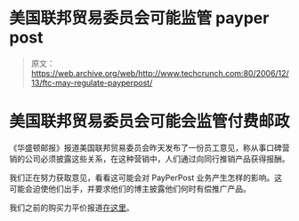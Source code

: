 # 美国联邦贸易委员会可能监管 payper post 

> 原文：<https://web.archive.org/web/http://www.techcrunch.com:80/2006/12/13/ftc-may-regulate-payperpost/>

# 美国联邦贸易委员会可能会监管付费邮政

 [](https://web.archive.org/web/20221130215247/http://www.payperpost.com/) 《华盛顿邮报》报道美国联邦贸易委员会昨天发布了一份员工意见，称从事口碑营销的公司必须披露这些关系，在这种营销中，人们通过向同行推销产品获得报酬。

我们正在努力获取意见，看看这可能会对 PayPerPost 业务产生怎样的影响。这可能会迫使他们出手，并要求他们的博主披露他们何时有偿推广产品。

我们之前的购买力平价报道[在这里](https://web.archive.org/web/20221130215247/http://www.beta.techcrunch.com/tag/payperpost)。